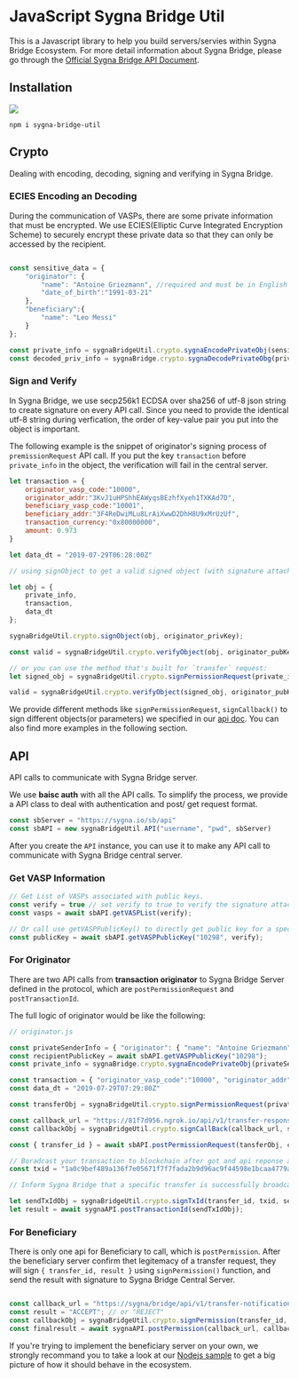 # JavaScript Sygna Bridge Util

This is a Javascript library to help you build servers/servies within Sygna Bridge Ecosystem. For more detail information about Sygna Bridge, please go through the [Official Sygna Bridge API Document](https://coolbitx.gitlab.io/sygna/bridge/api/#sygna-bridge).

## Installation

<a href="https://nodei.co/npm/sygna-bridge-util/"><img src="https://nodei.co/npm/sygna-bridge-util.png"></a>

```shell
npm i sygna-bridge-util
```

## Crypto

Dealing with encoding, decoding, signing and verifying in Sygna Bridge.

### ECIES Encoding an Decoding

During the communication of VASPs, there are some private information that must be encrypted. We use ECIES(Elliptic Curve Integrated Encryption Scheme) to securely encrypt these private data so that they can only be accessed by the recipient.

```javascript

const sensitive_data = {
    "originator": {
        "name": "Antoine Griezmann", //required and must be in English
        "date_of_birth":"1991-03-21"
    },
    "beneficiary":{
        "name": "Leo Messi"
    }
};

const private_info = sygnaBridgeUtil.crypto.sygnaEncodePrivateObj(sensitive_data, recipient_pubKey);
const decoded_priv_info = sygnaBridge.crypto.sygnaDecodePrivateObg(private_info, recipient_privKey)

```

### Sign and Verify

In Sygna Bridge, we use secp256k1 ECDSA over sha256 of utf-8 json string to create signature on every API call. Since you need to provide the identical utf-8 string during verfication, the order of key-value pair you put into the object is important.

The following example is the snippet of originator's signing process of `premissionRequest` API call. If you put the key `transaction` before `private_info` in the object, the verification will fail in the central server.

```javascript
let transaction = {
    originator_vasp_code:"10000",
    originator_addr:"3KvJ1uHPShhEAWyqsBEzhfXyeh1TXKAd7D",
    beneficiary_vasp_code:"10001",
    beneficiary_addr:"3F4ReDwiMLu8LrAiXwwD2DhH8U9xMrUzUf",
    transaction_currency:"0x80000000",
    amount: 0.973
}

let data_dt = "2019-07-29T06:28:00Z"

// using signObject to get a valid signed object (with signature attached)

let obj = {
    private_info,
    transaction,
    data_dt
};

sygnaBridgeUtil.crypto.signObject(obj, originator_privKey);

const valid = sygnaBridgeUtil.crypto.verifyObject(obj, originator_pubKey);

// or you can use the method that's built for `transfer` request:
let signed_obj = sygnaBridgeUtil.crypto.signPermissionRequest(private_info, transaction, data_dt, originator_privKey)

valid = sygnaBridgeUtil.crypto.verifyObject(signed_obj, originator_pubKey);

```

We provide different methods like `signPermissionRequest`, `signCallback()` to sign different objects(or parameters) we specified in our [api doc](https://coolbitx.gitlab.io/sygna/bridge/api/#custom-objects). You can also find more examples in the following section.

## API

API calls to communicate with Sygna Bridge server.

We use **baisc auth** with all the API calls. To simplify the process, we provide a API class to deal with authentication and post/ get request format.

```javascript
const sbServer = "https://sygna.io/sb/api"
const sbAPI = new sygnaBridgeUtil.API("username", "pwd", sbServer)
```

After you create the `API` instance, you can use it to make any API call to communicate with Sygna Bridge central server.

### Get VASP Information

```javascript
// Get List of VASPs associated with public keys.
const verify = true // set verify to true to verify the signature attached with api response automatically.
const vasps = await sbAPI.getVASPList(verify);

// Or call use getVASPPublicKey() to directly get public key for a specific VASP.
const publicKey = await sbAPI.getVASPPublicKey("10298", verify);
```

### For Originator

There are two API calls from **transaction originator** to Sygna Bridge Server defined in the protocol, which are `postPermissionRequest` and `postTransactionId`. 

The full logic of originator would be like the following:

```javascript
// originator.js

const privateSenderInfo = { "originator": { "name": "Antoine Griezmann", "date_of_birth":"1991-03-21" }, "beneficiary":{"name":"Leo Messi"} };
const recipientPublicKey = await sbAPI.getVASPPublicKey("10298");
const private_info = sygnaBridge.crypto.sygnaEncodePrivateObj(privateSenderInfo, recipientPublicKey);

const transaction = { "originator_vasp_code":"10000", "originator_addr":"3KvJ1uHPShhEAWyqsBEzhfXyeh1TXKAd7D", "beneficiary_vasp_code":"10298", "beneficiary_addr":"3CHgkx946yyueucCMiJhyH2Vg5kBBvfSGH", "transaction_currency":"0x80000000", "amount": 0.973 };
const data_dt = "2019-07-29T07:29:80Z"

const transferObj = sygnaBridgeUtil.crypto.signPermissionRequest(private_info, transaction, data_dt, sender_privKey)

const callback_url = "https://81f7d956.ngrok.io/api/v1/transfer-response";
const callbackObj = sygnaBridgeUtil.crypto.signCallBack(callback_url, sender_privKey);

const { transfer_id } = await sbAPI.postPermissionRequest(tansferObj, callbackObj)

// Boradcast your transaction to blockchain after got and api reponse at your api server.
const txid = "1a0c9bef489a136f7e05671f7f7fada2b9d96ac9f44598e1bcaa4779ac564dcd";

// Inform Sygna Bridge that a specific transfer is successfully broadcasted to the blockchain.

let sendTxIdObj = sygnaBridgeUtil.crypto.signTxId(transfer_id, txid, sender_privKey);
let result = await sygnaAPI.postTransactionId(sendTxIdObj);

```

### For Beneficiary

There is only one api for Beneficiary to call, which is `postPermission`. After the beneficiary server confirm thet legitemacy of a transfer request, they will sign `{ transfer_id, result }` using `signPermission()` function, and send the result with signature to Sygna Bridge Central Server.

```javascript

const callback_url = "https://sygna/bridge/api/v1/transfer-notification/"
const result = "ACCEPT"; // or "REJECT"
const callbackObj = sygnaBridgeUtil.crypto.signPermission(transfer_id, result, beneficiary_privKey);
const finalresult = await sygnaAPI.postPermission(callback_url, callbackObj);

```

If you're trying to implement the beneficiary server on your own, we strongly recommand you to take a look at our [Nodejs sample](https://github.com/CoolBitX-Technology/) to get a big picture of how it should behave in the ecosystem.
